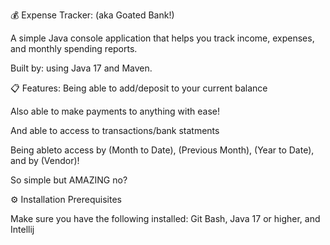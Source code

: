 💰 Expense Tracker: (aka Goated Bank!)

A simple Java console application that helps you track income, expenses, and monthly spending reports.

Built by: using Java 17 and Maven.

📋 Features:
Being able to add/deposit to your current balance

Also able to make payments to anything with ease!

And able to access to transactions/bank statments

Being ableto access by (Month to Date), (Previous Month), (Year to Date), and by (Vendor)!

So simple but AMAZING no?

⚙️ Installation
Prerequisites

Make sure you have the following installed:
Git Bash, Java 17 or higher, and Intellij
